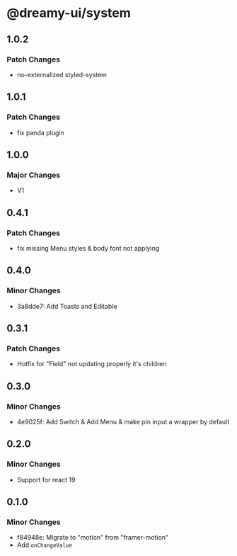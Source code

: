 # @dreamy-ui/system

## 1.0.2

### Patch Changes

-   no-externalized styled-system

## 1.0.1

### Patch Changes

-   fix panda plugin

## 1.0.0

### Major Changes

-   V1

## 0.4.1

### Patch Changes

-   fix missing Menu styles & body font not applying

## 0.4.0

### Minor Changes

-   3a8dde7: Add Toasts and Editable

## 0.3.1

### Patch Changes

-   Hotfix for "Field" not updating properly it's children

## 0.3.0

### Minor Changes

-   4e9025f: Add Switch & Add Menu & make pin input a wrapper by default

## 0.2.0

### Minor Changes

-   Support for react 19

## 0.1.0

### Minor Changes

-   f84948e: Migrate to "motion" from "framer-motion"
-   Add `onChangeValue`
